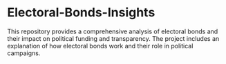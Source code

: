 # Electoral-Bonds-Insights
This repository provides a comprehensive analysis of electoral bonds and their impact on political funding and transparency.  The project includes an explanation of how electoral bonds work and their role in political campaigns.
